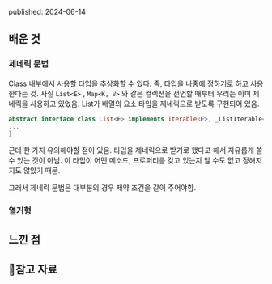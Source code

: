 published: 2024-06-14

## 배운 것

### 제네릭 문법
Class 내부에서 사용할 타입을 추상화할 수 있다. 
즉, 타입을 나중에 정하기로 하고 사용한다는 것.
사실 `List<E>` , `Map<K, V>` 와 같은 컬렉션을 선언할 때부터 우리는 이미 제네릭을 사용하고 있었음.
List가 배열의 요소 타입을 제네릭으로 받도록 구현되어 있음.
```dart
abstract interface class List<E> implements Iterable<E>, _ListIterable<E> {
... 
}

```

근데 한 가지 유의해야할 점이 있음.
타입을 제네릭으로 받기로 했다고 해서 자유롭게 쓸 수 있는 것이 아님.
이 타입이 어떤 메소드, 프로퍼티를 갖고 있는지 알 수도 없고 정해지지도 않았기 때문.

그래서 제네릭 문법은 대부분의 경우 제약 조건을 같이 주어야함.

### 열거형
## 느낀 점 

## 참고 자료